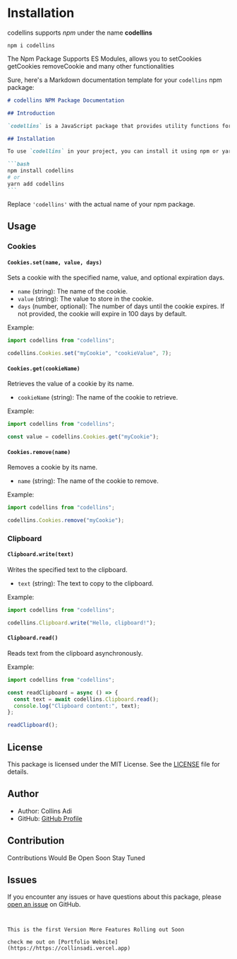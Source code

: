 # Installation

codellins supports _npm_ under the name **codellins**

`npm i codellins`

The Npm Package Supports ES Modules, allows you to setCookies getCookies removeCookie and many other functionalities

Sure, here's a Markdown documentation template for your `codellins` npm package:

````markdown
# codellins NPM Package Documentation

## Introduction

`codellins` is a JavaScript package that provides utility functions for working with cookies and the clipboard in web applications. This package is designed to simplify common tasks related to managing cookies and interacting with the clipboard.

## Installation

To use `codellins` in your project, you can install it using npm or yarn:

```bash
npm install codellins
# or
yarn add codellins
```
````

Replace `'codellins'` with the actual name of your npm package.

## Usage

### Cookies

#### `Cookies.set(name, value, days)`

Sets a cookie with the specified name, value, and optional expiration days.

- `name` (string): The name of the cookie.
- `value` (string): The value to store in the cookie.
- `days` (number, optional): The number of days until the cookie expires. If not provided, the cookie will expire in 100 days by default.

Example:

```javascript
import codellins from "codellins";

codellins.Cookies.set("myCookie", "cookieValue", 7);
```

#### `Cookies.get(cookieName)`

Retrieves the value of a cookie by its name.

- `cookieName` (string): The name of the cookie to retrieve.

Example:

```javascript
import codellins from "codellins";

const value = codellins.Cookies.get("myCookie");
```

#### `Cookies.remove(name)`

Removes a cookie by its name.

- `name` (string): The name of the cookie to remove.

Example:

```javascript
import codellins from "codellins";

codellins.Cookies.remove("myCookie");
```

### Clipboard

#### `Clipboard.write(text)`

Writes the specified text to the clipboard.

- `text` (string): The text to copy to the clipboard.

Example:

```javascript
import codellins from "codellins";

codellins.Clipboard.write("Hello, clipboard!");
```

#### `Clipboard.read()`

Reads text from the clipboard asynchronously.

Example:

```javascript
import codellins from "codellins";

const readClipboard = async () => {
  const text = await codellins.Clipboard.read();
  console.log("Clipboard content:", text);
};

readClipboard();
```

## License

This package is licensed under the MIT License. See the [LICENSE](LICENSE) file for details.

## Author

- Author: Collins Adi
- GitHub: [GitHub Profile](https://github.com/collinsadi/codellins)

## Contribution

<!-- Contributions are welcome! If you'd like to contribute to this project, please submit a pull request. -->

Contributions Would Be Open Soon Stay Tuned

## Issues

If you encounter any issues or have questions about this package, please [open an issue](https://github.com/collinsadi/codellins/issues) on GitHub.

```


This is the first Version More Features Rolling out Soon

check me out on [Portfolio Website](https://https://collinsadi.vercel.app)
```
